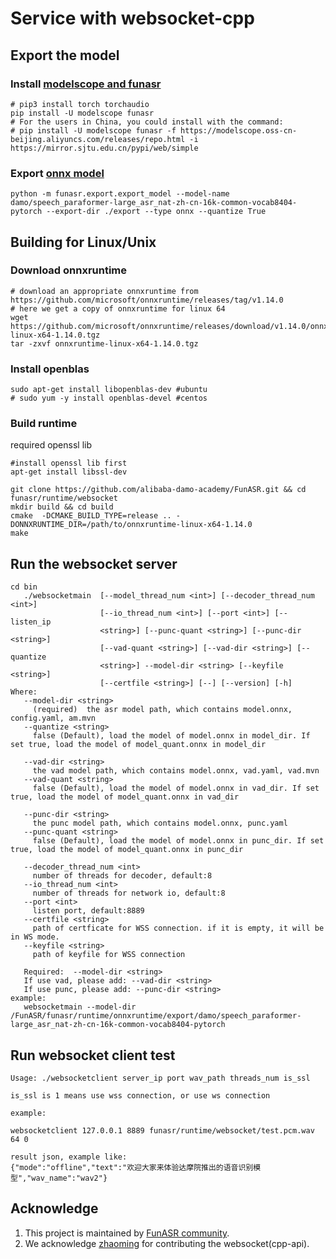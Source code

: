 # Service with websocket-cpp

## Export the model
### Install [modelscope and funasr](https://github.com/alibaba-damo-academy/FunASR#installation)

```shell
# pip3 install torch torchaudio
pip install -U modelscope funasr
# For the users in China, you could install with the command:
# pip install -U modelscope funasr -f https://modelscope.oss-cn-beijing.aliyuncs.com/releases/repo.html -i https://mirror.sjtu.edu.cn/pypi/web/simple
```

### Export [onnx model](https://github.com/alibaba-damo-academy/FunASR/tree/main/funasr/export)

```shell
python -m funasr.export.export_model --model-name damo/speech_paraformer-large_asr_nat-zh-cn-16k-common-vocab8404-pytorch --export-dir ./export --type onnx --quantize True
```

## Building for Linux/Unix

### Download onnxruntime
```shell
# download an appropriate onnxruntime from https://github.com/microsoft/onnxruntime/releases/tag/v1.14.0
# here we get a copy of onnxruntime for linux 64
wget https://github.com/microsoft/onnxruntime/releases/download/v1.14.0/onnxruntime-linux-x64-1.14.0.tgz
tar -zxvf onnxruntime-linux-x64-1.14.0.tgz
```

### Install openblas
```shell
sudo apt-get install libopenblas-dev #ubuntu
# sudo yum -y install openblas-devel #centos
```

### Build runtime
required openssl lib

```shell
#install openssl lib first
apt-get install libssl-dev

git clone https://github.com/alibaba-damo-academy/FunASR.git && cd funasr/runtime/websocket
mkdir build && cd build
cmake  -DCMAKE_BUILD_TYPE=release .. -DONNXRUNTIME_DIR=/path/to/onnxruntime-linux-x64-1.14.0
make
```
## Run the websocket server

```shell
cd bin
   ./websocketmain  [--model_thread_num <int>] [--decoder_thread_num <int>]
                    [--io_thread_num <int>] [--port <int>] [--listen_ip
                    <string>] [--punc-quant <string>] [--punc-dir <string>]
                    [--vad-quant <string>] [--vad-dir <string>] [--quantize
                    <string>] --model-dir <string> [--keyfile <string>]
                    [--certfile <string>] [--] [--version] [-h]
Where:
   --model-dir <string>
     (required)  the asr model path, which contains model.onnx, config.yaml, am.mvn
   --quantize <string>
     false (Default), load the model of model.onnx in model_dir. If set true, load the model of model_quant.onnx in model_dir

   --vad-dir <string>
     the vad model path, which contains model.onnx, vad.yaml, vad.mvn
   --vad-quant <string>
     false (Default), load the model of model.onnx in vad_dir. If set true, load the model of model_quant.onnx in vad_dir

   --punc-dir <string>
     the punc model path, which contains model.onnx, punc.yaml
   --punc-quant <string>
     false (Default), load the model of model.onnx in punc_dir. If set true, load the model of model_quant.onnx in punc_dir

   --decoder_thread_num <int>
     number of threads for decoder, default:8
   --io_thread_num <int>
     number of threads for network io, default:8
   --port <int>
     listen port, default:8889
   --certfile <string>
     path of certficate for WSS connection. if it is empty, it will be in WS mode.
   --keyfile <string>
     path of keyfile for WSS connection
  
   Required:  --model-dir <string>
   If use vad, please add: --vad-dir <string>
   If use punc, please add: --punc-dir <string>
example:
   websocketmain --model-dir /FunASR/funasr/runtime/onnxruntime/export/damo/speech_paraformer-large_asr_nat-zh-cn-16k-common-vocab8404-pytorch
```

## Run websocket client test

```shell
Usage: ./websocketclient server_ip port wav_path threads_num is_ssl

is_ssl is 1 means use wss connection, or use ws connection

example:

websocketclient 127.0.0.1 8889 funasr/runtime/websocket/test.pcm.wav 64 0

result json, example like:
{"mode":"offline","text":"欢迎大家来体验达摩院推出的语音识别模型","wav_name":"wav2"}
```


## Acknowledge
1. This project is maintained by [FunASR community](https://github.com/alibaba-damo-academy/FunASR).
2. We acknowledge [zhaoming](https://github.com/zhaomingwork/FunASR/tree/add-offline-websocket-srv/funasr/runtime/websocket) for contributing the websocket(cpp-api).


